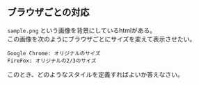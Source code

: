 ## ブラウザごとの対応
`sample.png` という画像を背景にしているhtmlがある。<br>
この画像を次のようにブラウザごとにサイズを変えて表示させたい。

```
Google Chrome: オリジナルのサイズ
FireFox: オリジナルの2/3のサイズ
```

このとき、どのようなスタイルを定義すればよいか答えなさい。
